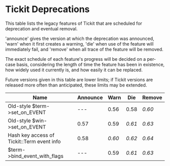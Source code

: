 # Tickit Deprecations

This table lists the legacy features of Tickit that are scheduled for deprecation and eventual removal.

'announce' gives the version at which the deprecation was announced, 'warn' when it first creates a warning, 'die' when use of the feature will immediately fail, and 'remove' when all trace of the feature will be removed.

The exact schedule of each feature's progress will be decided on a per-case basis, considering the length of time the feature has been in existence, how widely used it currently is, and how easily it can be replaced.

Future versions given in this table are lower limits; if Tickit versions are released more often than anticipated, these limits may be extended.

| Name                                        | Announce | Warn   | Die    | Remove |
|---------------------------------------------|----------|--------|--------|--------|
| Old-style $term->set_on_EVENT               | ---      |  0.56  |  0.58  | *0.60* |
| Old-style $win->set_on_EVENT                | 0.57     |  0.59  | *0.61* | *0.63* |
| Hash key access of Tickit::Term event info  | 0.58     | *0.60* | *0.62* | *0.64* |
| $term->bind_event_with_flags                | ---      |  0.59  | *0.61* | *0.63* |
